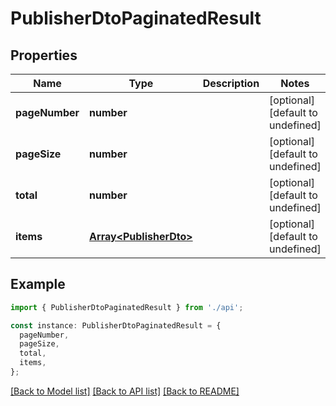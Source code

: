 # PublisherDtoPaginatedResult

## Properties

| Name           | Type                                             | Description | Notes                             |
| -------------- | ------------------------------------------------ | ----------- | --------------------------------- |
| **pageNumber** | **number**                                       |             | [optional] [default to undefined] |
| **pageSize**   | **number**                                       |             | [optional] [default to undefined] |
| **total**      | **number**                                       |             | [optional] [default to undefined] |
| **items**      | [**Array&lt;PublisherDto&gt;**](PublisherDto.md) |             | [optional] [default to undefined] |

## Example

```typescript
import { PublisherDtoPaginatedResult } from './api';

const instance: PublisherDtoPaginatedResult = {
  pageNumber,
  pageSize,
  total,
  items,
};
```

[[Back to Model list]](../README.md#documentation-for-models) [[Back to API list]](../README.md#documentation-for-api-endpoints) [[Back to README]](../README.md)
